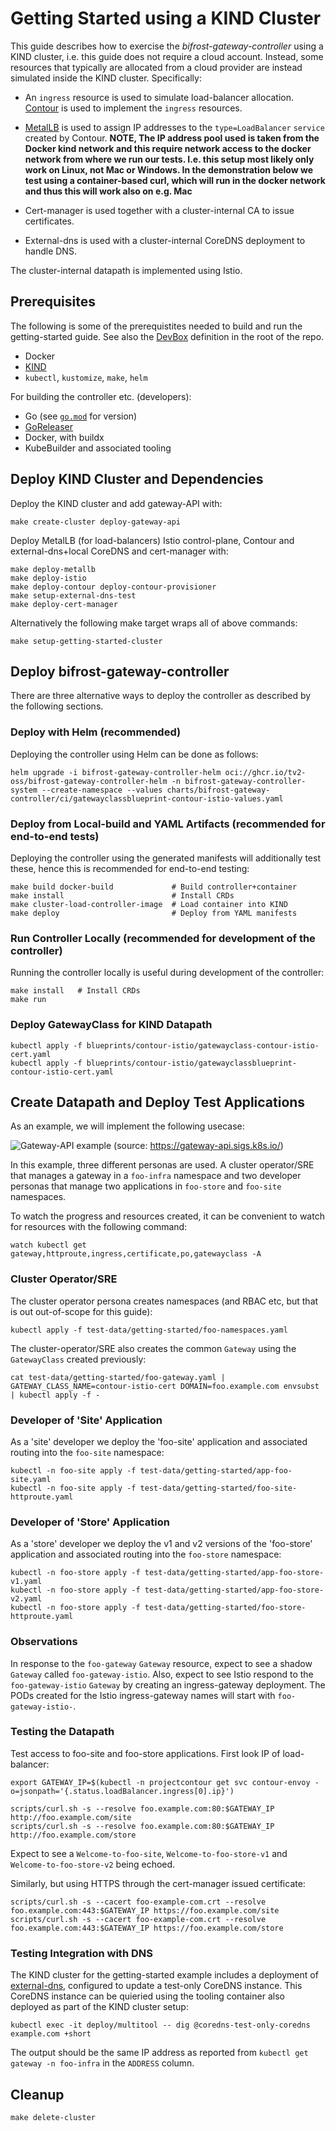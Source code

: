 # Getting Started using a KIND Cluster

This guide describes how to exercise the _bifrost-gateway-controller_
using a KIND cluster, i.e. this guide does not require a cloud
account. Instead, some resources that typically are allocated from a
cloud provider are instead simulated inside the KIND
cluster. Specifically:

- An `ingress` resource is used to simulate load-balancer allocation. [Contour](https://projectcontour.io) is used to implement the `ingress` resources.

- [MetalLB](metallb.io) is used to assign IP addresses to the `type=LoadBalancer` `service` created by Contour.
  **NOTE, The IP address pool used is taken from the Docker kind network and this require network access to the docker network from where we run our tests. I.e. this setup most likely only work on Linux, not Mac or Windows. In the demonstration below we test using a container-based curl, which will run in the docker network and thus this will work also on e.g. Mac**

- Cert-manager is used together with a cluster-internal CA to issue certificates.

- External-dns is used with a cluster-internal CoreDNS deployment to handle DNS.

The cluster-internal datapath is implemented using Istio.

## Prerequisites

The following is some of the prerequistites needed to build and run
the getting-started guide. See also the
[DevBox](https://www.jetify.com/docs/devbox/) definition in the root of the repo.

- Docker
- [KIND](https://kind.sigs.k8s.io)
- `kubectl`, `kustomize`, `make`, `helm`

For building the controller etc. (developers):

- Go (see [`go.mod`](go.mod) for version)
- [GoReleaser](https://github.com/goreleaser/goreleaser)
- Docker, with buildx
- KubeBuilder and associated tooling

## Deploy KIND Cluster and Dependencies

Deploy the KIND cluster and add gateway-API with:

```shell
make create-cluster deploy-gateway-api
```

Deploy MetalLB (for load-balancers) Istio control-plane, Contour and
external-dns+local CoreDNS and cert-manager with:

```shell
make deploy-metallb
make deploy-istio
make deploy-contour deploy-contour-provisioner
make setup-external-dns-test
make deploy-cert-manager
```

Alternatively the following make target wraps all of above commands:

```shell
make setup-getting-started-cluster
```

## Deploy bifrost-gateway-controller

There are three alternative ways to deploy the controller as described
by the following sections.

### Deploy with Helm (recommended)

Deploying the controller using Helm can be done as follows:

```shell
helm upgrade -i bifrost-gateway-controller-helm oci://ghcr.io/tv2-oss/bifrost-gateway-controller-helm -n bifrost-gateway-controller-system --create-namespace --values charts/bifrost-gateway-controller/ci/gatewayclassblueprint-contour-istio-values.yaml
```

### Deploy from Local-build and YAML Artifacts (recommended for end-to-end tests)

Deploying the controller using the generated manifests will
additionally test these, hence this is recommended for end-to-end
testing:

```shell
make build docker-build             # Build controller+container
make install                        # Install CRDs
make cluster-load-controller-image  # Load container into KIND
make deploy                         # Deploy from YAML manifests
```

### Run Controller Locally (recommended for development of the controller)

Running the controller locally is useful during development of the
controller:

```shell
make install   # Install CRDs
make run
```

### Deploy GatewayClass for KIND Datapath

```shell
kubectl apply -f blueprints/contour-istio/gatewayclass-contour-istio-cert.yaml
kubectl apply -f blueprints/contour-istio/gatewayclassblueprint-contour-istio-cert.yaml
```

## Create Datapath and Deploy Test Applications

As an example, we will implement the following usecase:

![Gateway-API example](images/gateway-api-multi-namespace.png)
(source: https://gateway-api.sigs.k8s.io/)

In this example, three different personas are used. A cluster
operator/SRE that manages a gateway in a `foo-infra` namespace and two
developer personas that manage two applications in `foo-store` and
`foo-site` namespaces.

To watch the progress and resources created, it can be convenient to watch for
resources with the following command:

```shell
watch kubectl get gateway,httproute,ingress,certificate,po,gatewayclass -A
```

### Cluster Operator/SRE

The cluster operator persona creates namespaces (and RBAC etc, but
that is out out-of-scope for this guide):

```shell
kubectl apply -f test-data/getting-started/foo-namespaces.yaml
```

The cluster-operator/SRE also creates the common `Gateway` using the
`GatewayClass` created previously:

```shell
cat test-data/getting-started/foo-gateway.yaml | GATEWAY_CLASS_NAME=contour-istio-cert DOMAIN=foo.example.com envsubst | kubectl apply -f -
```

### Developer of 'Site' Application

As a 'site' developer we deploy the 'foo-site' application and associated
routing into the `foo-site` namespace:

```shell
kubectl -n foo-site apply -f test-data/getting-started/app-foo-site.yaml
kubectl -n foo-site apply -f test-data/getting-started/foo-site-httproute.yaml
```

### Developer of 'Store' Application

As a 'store' developer we deploy the v1 and v2 versions of the 'foo-store'
application and associated routing into the `foo-store` namespace:

```shell
kubectl -n foo-store apply -f test-data/getting-started/app-foo-store-v1.yaml
kubectl -n foo-store apply -f test-data/getting-started/app-foo-store-v2.yaml
kubectl -n foo-store apply -f test-data/getting-started/foo-store-httproute.yaml
```

### Observations

In response to the `foo-gateway` `Gateway` resource, expect to see a
shadow `Gateway` called `foo-gateway-istio`. Also, expect to see Istio
respond to the `foo-gateway-istio` `Gateway` by creating an
ingress-gateway deployment. The PODs created for the Istio
ingress-gateway names will start with `foo-gateway-istio-`.

### Testing the Datapath

Test access to foo-site and foo-store applications.
First look IP of load-balancer:

```shell
export GATEWAY_IP=$(kubectl -n projectcontour get svc contour-envoy -o=jsonpath='{.status.loadBalancer.ingress[0].ip}')
```

```shell
scripts/curl.sh -s --resolve foo.example.com:80:$GATEWAY_IP http://foo.example.com/site
scripts/curl.sh -s --resolve foo.example.com:80:$GATEWAY_IP http://foo.example.com/store
```

Expect to see a `Welcome-to-foo-site`, `Welcome-to-foo-store-v1` and
`Welcome-to-foo-store-v2` being echoed.

Similarly, but using HTTPS through the cert-manager issued
certificate:

```shell
scripts/curl.sh -s --cacert foo-example-com.crt --resolve foo.example.com:443:$GATEWAY_IP https://foo.example.com/site
scripts/curl.sh -s --cacert foo-example-com.crt --resolve foo.example.com:443:$GATEWAY_IP https://foo.example.com/store
```

### Testing Integration with DNS

The KIND cluster for the getting-started example includes a deployment
of [external-dns](https://github.com/kubernetes-sigs/external-dns),
configured to update a test-only CoreDNS instance. This CoreDNS
instance can be quieried using the tooling container also deployed as
part of the KIND cluster setup:

```shell
kubectl exec -it deploy/multitool -- dig @coredns-test-only-coredns example.com +short
```

The output should be the same IP address as reported from `kubectl get gateway -n foo-infra` in the `ADDRESS` column.

## Cleanup

```shell
make delete-cluster
```
